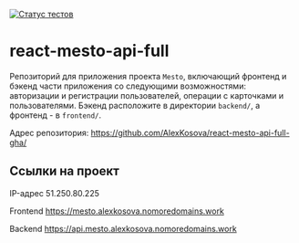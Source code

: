 [![Статус тестов](../../actions/workflows/tests.yml/badge.svg)](../../actions/workflows/tests.yml)

# react-mesto-api-full
Репозиторий для приложения проекта `Mesto`, включающий фронтенд и бэкенд части приложения со следующими возможностями: авторизации и регистрации пользователей, операции с карточками и пользователями. Бэкенд расположите в директории `backend/`, а фронтенд - в `frontend/`.

Адрес репозитория: https://github.com/AlexKosova/react-mesto-api-full-gha/

## Ссылки на проект

IP-адрес 51.250.80.225

Frontend https://mesto.alexkosova.nomoredomains.work

Backend https://api.mesto.alexkosova.nomoredomains.work
